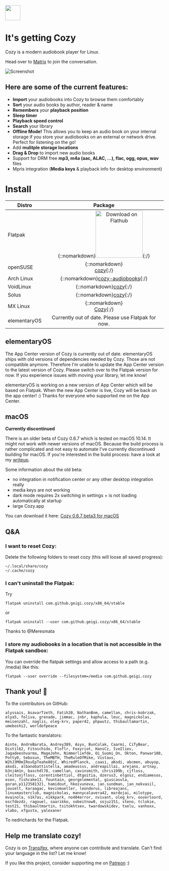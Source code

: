 <img style="height: 3rem;" src="https://cozy.sh/assets/img/circle-button-fullcolor.svg">

# It's getting Cozy

Cozy is a modern audiobook player for Linux. 

Head over to [Matrix](https://matrix.to/#/#cozy:gnome.org?via=matrix.org&via=gnome.org) to join the conversation.

![Screenshot](https://raw.githubusercontent.com/geigi/cozy/img/img/screenshot1.png)

## Here are some of the current features:
- **Import** your audiobooks into Cozy to browse them comfortably
- **Sort** your audio books by author, reader & name
- **Remembers** your **playback position**
- **Sleep timer**
- **Playback speed control**
- **Search** your library
- **Offline Mode!** This allows you to keep an audio book on your internal storage if you store your audiobooks on an external or network drive. Perfect for listening on the go!
- Add **mulitple storage locations**
- **Drag & Drop** to import new audio books
- Support for DRM free **mp3, m4a (aac, ALAC, …), flac, ogg, opus, wav** files
- Mpris integration (**Media keys** & playback info for desktop environment)

# Install

| Distro | Package |
|--------|:---------:|
| Flatpak | {::nomarkdown}<a href='https://flathub.org/apps/details/com.github.geigi.cozy'><img width='150' alt='Download on Flathub' src='https://flathub.org/assets/badges/flathub-badge-en.png'/></a>{:/} |
| openSUSE | {::nomarkdown}<center><a href="https://software.opensuse.org/package/cozy">cozy</a>{:/} |
| Arch Linux | {::nomarkdown}<a href="https://aur.archlinux.org/packages/cozy-audiobooks/">cozy-audiobooks</a></center>{:/} |
| VoidLinux | {::nomarkdown}<a href="https://github.com/void-linux/void-packages/tree/master/srcpkgs/cozy">cozy</a>{:/} |
| Solus | {::nomarkdown}<a href="https://dev.getsol.us/source/cozy/">cozy</a>{:/} |
| MX Linux | {::nomarkdown}<center><a href="https://forum.mxlinux.org/viewtopic.php?p=621071#p621071">Cozy</a>{:/} |
| elementaryOS | Currently out of date. Please use Flatpak for now. |


## elementaryOS
The App Center version of Cozy is currently out of date. elementaryOS ships with old versions of dependencies needed by Cozy. Those are not compatible anymore. Therefore I'm unable to update the App Center version to the latest version of Cozy. Please switch over to the Flatpak version for now. If you experience issues with moving your library, let me know!

elementaryOS is working on a new version of App Center which will be based on Flatpak. When the new App Center is live, Cozy will be back on the app center! :) Thanks for everyone who supported me on the App Center.

## macOS
**Currently discontinued**

There is an older beta of Cozy 0.6.7 which is tested on macOS 10.14. It might not work with newer versions of macOS. 
Because the build process is rather complicated and not easy to automate I've currently discontinued building for macOS. If you're interested in the build process: have a look at my [writeup](https://gist.github.com/geigi/a3b6d661daeb7b181d3bdd3cab517092).

Some information about the old beta:

- no integration in notification center or any other desktop integration really
- media keys are not working
- dark mode requires 2x switching in settings + is not loading automatically at startup
- large Cozy.app

You can download it here: <a href="https://github.com/geigi/cozy/releases/download/0.6.7/cozy_macos_0.6.7_beta3.dmg">Cozy 0.6.7 beta3 for macOS</a>

## Q&A
### I want to reset Cozy:
Delete the following folders to reset cozy (this will loose all saved progress):
```
~/.local/share/cozy
~/.cache/cozy
```

### I can't uninstall the Flatpak:
Try
```
flatpak uninstall com.github.geigi.cozy/x86_64/stable
```
or
```
flatpak uninstall --user com.github.geigi.cozy/x86_64/stable
```
Thanks to @Meresmata

### I store my audiobooks in a location that is not accessible in the Flatpak sandbox:
You can override the flatpak settings and allow access to a path (e.g. /media) like this:
```
flatpak --user override --filesystem=/media com.github.geigi.cozy
```

## Thank you! 💐
To the contributors on GitHub:
```
alyssais, AsavarTzeth, Fatih20, NathanBnm, camellan, chris-kobrzak, elya5, foliva, grenade, jimmac, jnbr, kaphula, leuc, magnickolas, meisenzahl, naglis, oleg-krv, paper42, phpwutz, thibaultamartin, umeboshi2, worldofpeace
```

To the fantastic translators:
```
Ainte, AndreBarata, Andrey389, Asyx, BunColak, Caarmi, CiTyBear, Distil62, Fitoschido, Floflr, Foxyriot, HansCz, IvoIliev, Jagadeeshvarma, MageJohn, Nimmerliefde, Oi_Suomi_On, Okton, Panwar108, Potty0, Sebosun, TheMBTH, TheRuleOfMike, Vistaus, W2hJ3MOmIRovEpTeahe80jC, WhiredPlanck, _caasi, aKodi, abcmen, abuyop, akodi, albanobattistella, amadeussss, andreapillai, arejano, artnay, b3nj4m1n, baschdl78, camellan, cavinsmith, chris109b, cjfloss, cleitonjfloss, corentinbettiol, dtgoitia, dzerus3, elgosz, endiamesos, eson, fishcake13, fountain, georgelemental, giuscasula, goran.p1123581321, hamidout, hkoivuneva, jan.sundman, jan_nekvasil, jouselt, karaagac, kevinmueller, leondorus, libreajans, linuxmasterclub, magnickolas, mannycalavera42, mardojai, milotype, mvainola, n1k7as, nikkpark, no404error, nvivant, oleg_krv, ooverloord, oscfdezdz, ragouel, saarikko, sobeitnow0, sojuz151, steno, tclokie, test21, thibaultmartin, tsitokhtsev, twardowskidev, txelu, vanhoxx, vlabo, xfgusta, yalexaner
```

To nedrichards for the Flatpak.

## Help me translate cozy!
Cozy is on <a href="https://www.transifex.com/geigi/cozy/"> Transifex</a>, where anyone can contribute and translate. Can't find your language in the list? Let me know!

If you like this project, consider supporting me on <a href="https://www.patreon.com/bePatron?u=8147127"> Patreon</a> :)
